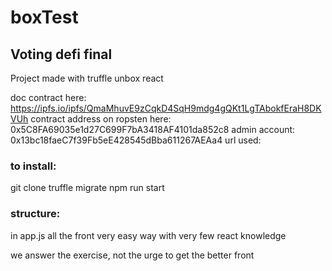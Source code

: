 # boxTest

## Voting defi final

Project made with truffle unbox react

doc contract here: https://ipfs.io/ipfs/QmaMhuvE9zCqkD4SqH9mdg4gQKt1LgTAbokfEraH8DKVUh
contract address on ropsten here: 0x5C8FA69035e1d27C699F7bA3418AF4101da852c8
admin account: 0x13bc18faeC7f39Fb5eE428545dBba611267AEAa4
url used:

### to install:
git clone
truffle migrate
npm run start

### structure:

in app.js all the front
very easy way with very few react knowledge

we answer the exercise, not the urge to get the better front